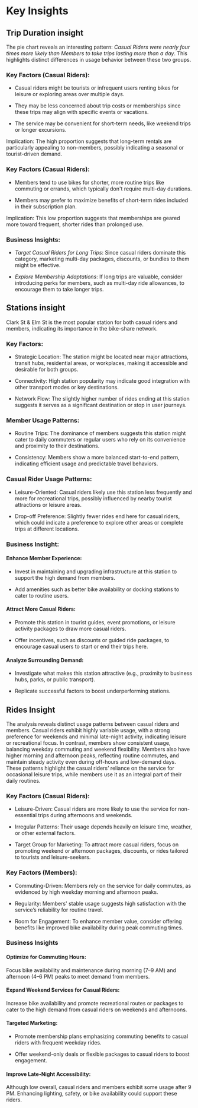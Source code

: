 # Key Insights
## Trip Duration insight

The pie chart reveals an interesting pattern: _Casual Riders were nearly four times more likely than Members to take trips lasting more than a day_. This highlights distinct differences in usage behavior between these two groups.

### Key Factors (Casual Riders):

* Casual riders might be tourists or infrequent users renting bikes for leisure or exploring areas over multiple days.

* They may be less concerned about trip costs or memberships since these trips may align with specific events or vacations.

* The service may be convenient for short-term needs, like weekend trips or longer excursions.

Implication: The high proportion suggests that long-term rentals are particularly appealing to non-members, possibly indicating a seasonal or tourist-driven demand.

### Key Factors (Casual Riders):

* Members tend to use bikes for shorter, more routine trips like commuting or errands, which typically don't require multi-day durations.

* Members may prefer to maximize benefits of short-term rides included in their subscription plan.

Implication: This low proportion suggests that memberships are geared more toward frequent, shorter rides than prolonged use.

### Business Insights:

* *Target Casual Riders for Long Trips*: Since casual riders dominate this category, marketing multi-day packages, discounts, or bundles to them might be effective.

* *Explore Membership Adaptations*: If long trips are valuable, consider introducing perks for members, such as multi-day ride allowances, to encourage them to take longer trips.


## Stations insight

Clark St & Elm St is the most popular station for both casual riders and members, indicating its importance in the bike-share network.

### Key Factors:

* Strategic Location: The station might be located near major attractions, transit hubs, residential areas, or workplaces, making it accessible and desirable for both groups.

* Connectivity: High station popularity may indicate good integration with other transport modes or key destinations.

* Network Flow: The slightly higher number of rides ending at this station suggests it serves as a significant destination or stop in user journeys.

### Member Usage Patterns:

* Routine Trips: The dominance of members suggests this station might cater to daily commuters or regular users who rely on its convenience and proximity to their destinations.

* Consistency: Members show a more balanced start-to-end pattern, indicating efficient usage and predictable travel behaviors.

### Casual Rider Usage Patterns:

* Leisure-Oriented: Casual riders likely use this station less frequently and more for recreational trips, possibly influenced by nearby tourist attractions or leisure areas.

* Drop-off Preference: Slightly fewer rides end here for casual riders, which could indicate a preference to explore other areas or complete trips at different locations.

### Business Instight:

#### Enhance Member Experience:

* Invest in maintaining and upgrading infrastructure at this station to support the high demand from members.

* Add amenities such as better bike availability or docking stations to cater to routine users.

#### Attract More Casual Riders:

* Promote this station in tourist guides, event promotions, or leisure activity packages to draw more casual riders.

* Offer incentives, such as discounts or guided ride packages, to encourage casual users to start or end their trips here.

#### Analyze Surrounding Demand:

* Investigate what makes this station attractive (e.g., proximity to business hubs, parks, or public transport).

* Replicate successful factors to boost underperforming stations.

## Rides Insight

The analysis reveals distinct usage patterns between casual riders and members. Casual riders exhibit highly variable usage, with a strong preference for weekends and minimal late-night activity, indicating leisure or recreational focus. In contrast, members show consistent usage, balancing weekday commuting and weekend flexibility. Members also have higher morning and afternoon peaks, reflecting routine commutes, and maintain steady activity even during off-hours and low-demand days. These patterns highlight the casual riders’ reliance on the service for occasional leisure trips, while members use it as an integral part of their daily routines.


### Key Factors (Casual Riders):

* Leisure-Driven: Casual riders are more likely to use the service for non-essential trips during afternoons and weekends.

* Irregular Patterns: Their usage depends heavily on leisure time, weather, or other external factors.

* Target Group for Marketing: To attract more casual riders, focus on promoting weekend or afternoon packages, discounts, or rides tailored to tourists and leisure-seekers.

### Key Factors (Members):

* Commuting-Driven: Members rely on the service for daily commutes, as evidenced by high weekday morning and afternoon peaks.

* Regularity: Members' stable usage suggests high satisfaction with the service’s reliability for routine travel.

* Room for Engagement: To enhance member value, consider offering benefits like improved bike availability during peak commuting times.

### Business Insights

#### Optimize for Commuting Hours:
Focus bike availability and maintenance during morning (7–9 AM) and afternoon (4–6 PM) peaks to meet demand from members.

#### Expand Weekend Services for Casual Riders:
Increase bike availability and promote recreational routes or packages to cater to the high demand from casual riders on weekends and afternoons.

#### Targeted Marketing:

* Promote membership plans emphasizing commuting benefits to casual riders with frequent weekday rides.

* Offer weekend-only deals or flexible packages to casual riders to boost engagement.

#### Improve Late-Night Accessibility:
Although low overall, casual riders and members exhibit some usage after 9 PM. Enhancing lighting, safety, or bike availability could support these riders.
